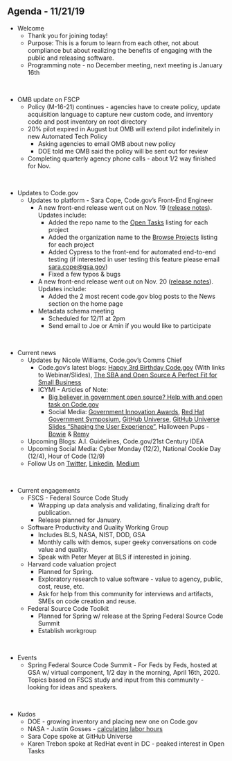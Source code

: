 ## Agenda - 11/21/19

* Welcome
    - Thank you for joining today!
    - Purpose: This is a forum to learn from each other, not about compliance but about realizing the benefits of engaging with the public and releasing software.
    - Programming note - no December meeting, next meeting is January 16th
<br/>

* OMB update on FSCP
    - Policy (M-16-21) continues - agencies have to create policy, update acquisition language to capture new custom code, and inventory code and post inventory on root directory
    - 20% pilot expired in August but OMB will extend pilot indefinitely in new Automated Tech Policy 
        - Asking agencies to email OMB about new policy 
        - DOE told me OMB said the policy will be sent out for review
    - Completing quarterly agency phone calls - about 1/2 way finished for Nov.
<br/>

* Updates to Code.gov
    - Updates to platform - Sara Cope, Code.gov’s Front-End Engineer
        - A new front-end release went out on Nov. 19 ([release notes](https://github.com/GSA/code-gov-front-end/releases/tag/v1.1.0)). Updates include:
            - Added the repo name to the [Open Tasks](https://code.gov/open-tasks?page=1&size=10) listing for each project
            - Added the organization name to the [Browse Projects](https://code.gov/browse-projects?page=1&size=10&sort=data_quality) listing for each project
            - Added Cypress to the front-end for automated end-to-end testing (if interested in user testing this feature please email sara.cope@gsa.gov)
            -  Fixed a few typos & bugs
        - A new front-end release went out on Nov. 20 ([release notes](https://github.com/GSA/code-gov-front-end/releases/tag/v1.1.1)). Updates include:
            - Added the 2 most recent code.gov blog posts to the News section on the home page
        - Metadata schema meeting
            - Scheduled for 12/11 at 2pm
            - Send email to Joe or Amin if you would like to participate
<br/>

* Current news
    - Updates by Nicole Williams, Code.gov’s Comms Chief
        - Code.gov’s latest blogs: [Happy 3rd Birthday Code.gov](https://medium.com/codedotgov/happy-3rd-birthday-code-gov-3b9171ceb88e) (With links to Webinar/Slides), [The SBA and Open Source A Perfect Fit for Small Business](https://medium.com/codedotgov/the-sba-and-open-source-a-perfect-fit-for-small-business-69727971d71a)
        - ICYMI - Articles of Note:
            - [Big believer in government open source? Help with and open task on Code.gov](https://www.fedscoop.com/code-gov-open-source-tasks-red-hat/)
            - Social Media: [Government Innovation Awards](https://twitter.com/CodeDotGov/status/1192805271434862597?s=20), [Red Hat Government Symposium](https://twitter.com/USGSA/status/1194321495742386176?s=20), [GitHub Universe](https://twitter.com/CodeDotGov/status/1194706860563144710?s=20), [GitHub Universe Slides “Shaping the User Experience”](https://twitter.com/CodeDotGov/status/1196501717166284802?s=20), Halloween Pups - [Bowie](https://twitter.com/CodeDotGov/status/1189989822217281536?s=20) & [Remy](https://twitter.com/CodeDotGov/status/1190066293812219905?s=20)
    - Upcoming Blogs: A.I. Guidelines, Code.gov/21st Century IDEA
    - Upcoming Social Media: Cyber Monday (12/2), National Cookie Day (12/4), Hour of Code (12/9)
    - Follow Us on [Twitter](https://twitter.com/CodeDotGov), [Linkedin](https://www.linkedin.com/company/code-gov/), [Medium](https://medium.com/codedotgov)
<br/>

* Current engagements
    - FSCS - Federal Source Code Study
        - Wrapping up data analysis and validating, finalizing draft for publication.
        - Release planned for January.
    - Software Productivity and Quality Working Group
        - Includes BLS, NASA, NIST, DOD, GSA
        - Monthly calls with demos, super geeky conversations on code value and quality.
        - Speak with Peter Meyer at BLS if interested in joining.
    - Harvard code valuation project
        - Planned for Spring.
        - Exploratory research to value software - value to agency, public, cost, reuse, etc.
        - Ask for help from this community for interviews and artifacts, SMEs on code creation and reuse.
    - Federal Source Code Toolkit
        - Planned for Spring w/ release at the Spring Federal Source Code Summit
        - Establish workgroup
<br/>

* Events
    - Spring Federal Source Code Summit - For Feds by Feds, hosted at GSA w/ virtual component, 1/2 day in the morning, April 16th, 2020. Topics based on FSCS study and input from this community - looking for ideas and speakers.
<br/>

* Kudos
    - DOE - growing inventory and placing new one on Code.gov
    - NASA - Justin Gosses - [calculating labor hours](https://observablehq.com/@justingosses/finding-labor-hours-to-generate-opensouce-nasa-code-since-a)
    - Sara Cope spoke at GitHub Universe
    - Karen Trebon spoke at RedHat event in DC - peaked interest in Open Tasks
